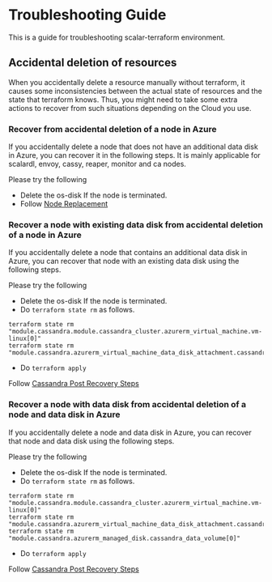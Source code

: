 # Troubleshooting Guide

This is a guide for troubleshooting scalar-terraform environment. 

## Accidental deletion of resources
When you accidentally delete a resource manually without terraform, it causes some inconsistencies between the actual state of resources and the state that terraform knows. Thus, you might need to take some extra actions to recover from such situations depending on the Cloud you use.

### Recover from accidental deletion of a node in Azure
If you accidentally delete a node that does not have an additional data disk in Azure, you can recover it in the following steps. It is mainly applicable for scalardl, envoy, cassy, reaper, monitor and ca nodes.

Please try the following
* Delete the os-disk If the node is terminated.
* Follow [Node Replacement](NodeReplacement.md)

### Recover a node with existing data disk from accidental deletion of a node in Azure
If you accidentally delete a node that contains an additional data disk in Azure, you can recover that node with an existing data disk using the following steps.

Please try the following
* Delete the os-disk If the node is terminated.
* Do `terraform state rm` as follows.
```console
terraform state rm "module.cassandra.module.cassandra_cluster.azurerm_virtual_machine.vm-linux[0]"
terraform state rm "module.cassandra.azurerm_virtual_machine_data_disk_attachment.cassandra_data_volume_attachment[0]"
```
* Do `terraform apply`

Follow [Cassandra Post Recovery Steps](CassandraOperation.md#post-terraform-steps)

### Recover a node with data disk from accidental deletion of a node and data disk in Azure
If you accidentally delete a node and data disk in Azure, you can recover that node and data disk using the following steps.

Please try the following
* Delete the os-disk If the node is terminated.
* Do `terraform state rm` as follows.
```console
terraform state rm "module.cassandra.module.cassandra_cluster.azurerm_virtual_machine.vm-linux[0]"
terraform state rm "module.cassandra.azurerm_virtual_machine_data_disk_attachment.cassandra_data_volume_attachment[0]"
terraform state rm "module.cassandra.azurerm_managed_disk.cassandra_data_volume[0]"
```
* Do `terraform apply`

Follow [Cassandra Post Recovery Steps](CassandraOperation.md#post-terraform-steps-2)


